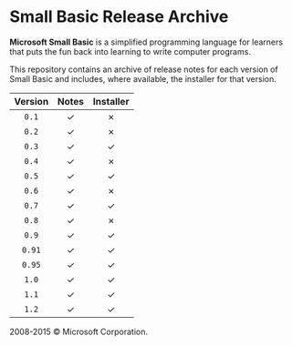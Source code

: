 # Small Basic Release Archive

**Microsoft Small Basic** is a simplified programming language for learners
that puts the fun back into learning to write computer programs.

This repository contains an archive of release notes for each version of Small
Basic and includes, where available, the installer for that version.

| Version  | Notes   | Installer  |
|:--------:|:-------:|:----------:|
| `0.1`    | &check; | &cross;    |
| `0.2`    | &check; | &cross;    |
| `0.3`    | &check; | &check;    |
| `0.4`    | &check; | &cross;    |
| `0.5`    | &check; | &check;    |
| `0.6`    | &check; | &cross;    |
| `0.7`    | &check; | &check;    |
| `0.8`    | &check; | &cross;    |
| `0.9`    | &check; | &check;    |
| `0.91`   | &check; | &check;    |
| `0.95`   | &check; | &check;    |
| `1.0`    | &check; | &check;    |
| `1.1`    | &check; | &check;    |
| `1.2`    | &check; | &check;    |

2008-2015 &copy; Microsoft Corporation.